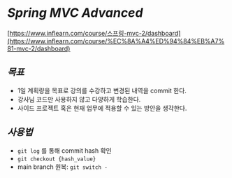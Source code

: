 # _Spring MVC Advanced_
[https://www.inflearn.com/course/스프링-mvc-2/dashboard](https://www.inflearn.com/course/%EC%8A%A4%ED%94%84%EB%A7%81-mvc-2/dashboard)

## *목표*
* 1일 계획량을 목표로 강의를 수강하고 변경된 내역을 commit 한다.
* 강사님 코드만 사용하지 않고 다양하게 학습한다.
* 사이드 프로젝트 혹은 현재 업무에 적용할 수 있는 방안을 생각한다.

## *사용법*
* `git log` 를 통해 commit hash 확인
* `git checkout {hash_value}`
* main branch 원복: `git switch -`
